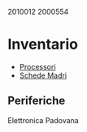 2010012
2000554

# Inventario

- [Processori](./processori.md)
- [Schede Madri](./schede_madri.md)

## Periferiche

Elettronica Padovana